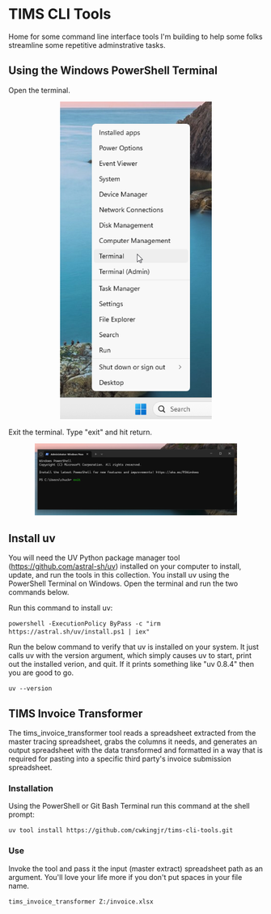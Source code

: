 # TIMS CLI Tools

Home for some command line interface tools I'm building to help some folks streamline some repetitive adminstrative tasks.

## Using the Windows PowerShell Terminal

Open the terminal.

<p align="center"><img src="images/windows-terminal-launch.png" width="300" /></p>

Exit the terminal. Type "exit" and hit return.

<p align="center"><img src="images/windows-terminal-exit.png" width="400" /></p>

## Install uv

You will need the UV Python package manager tool (https://github.com/astral-sh/uv) installed on your computer to install, update, and run the tools in this collection. You install uv using the PowerShell Terminal on Windows. Open the terminal and run the two commands below.

Run this command to install uv:

```
powershell -ExecutionPolicy ByPass -c "irm https://astral.sh/uv/install.ps1 | iex"
```

Run the below command to verify that uv is installed on your system. It just calls uv with the version argument, which simply causes uv to start, print out the installed verion, and quit. If it prints something like "uv 0.8.4" then you are good to go.

```
uv --version
```

## TIMS Invoice Transformer

The tims_invoice_transformer tool reads a spreadsheet extracted from the master tracing spreadsheet, grabs the columns it needs, and generates an output spreadsheet with the data transformed and formatted in a way that is required for pasting into a specific third party's invoice submission spreadsheet.

### Installation

Using the PowerShell or Git Bash Terminal run this command at the shell prompt:

```
uv tool install https://github.com/cwkingjr/tims-cli-tools.git
```

### Use

Invoke the tool and pass it the input (master extract) spreadsheet path as an argument. You'll love your life more if you don't put spaces in your file name.

```
tims_invoice_transformer Z:/invoice.xlsx
```
